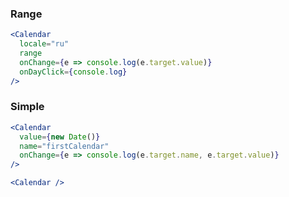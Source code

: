 ### Range

```jsx
<Calendar
  locale="ru"
  range
  onChange={e => console.log(e.target.value)}
  onDayClick={console.log}
/>
```

### Simple

```jsx
<Calendar
  value={new Date()}
  name="firstCalendar"
  onChange={e => console.log(e.target.name, e.target.value)}
/>
```

```jsx
<Calendar />
```
